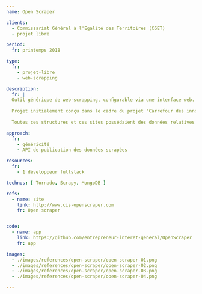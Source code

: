 ```yaml
---
name: Open Scraper

clients: 
  - Commissariat Général à l'Egalité des Territoires (CGET)
  - projet libre

period: 
  fr: printemps 2018

type:
  fr:
    - projet-libre 
    - web-scrapping

description:
  fr: |
  Outil générique de web-scrapping, conﬁgurable via une interface web.
  
  Projet initialement conçu dans le cadre du projet "Carrefour des innovations sociales" Open Scraper permet de  scrapper les contenus de différents sites des membres d'une association regroupant plusieurs structures. 
  
  Toutes ces structures et ces sites possédaient des données relatives à des innovations sociales qu'il s'agissait à la fois d'agréger et d'homogénéiser.

approach:
  fr: 
    - généricité
    - API de publication des données scrapées

resources:
  fr: 
    - 1 développeur fullstack

technos: [ Tornado, Scrapy, MongoDB ]

refs:
  - name: site
    link: http://www.cis-openscraper.com
    fr: Open scraper


code:
  - name: app
    link: https://github.com/entrepreneur-interet-general/OpenScraper
    fr: app

images:
  - ./images/references/open-scraper/open-scraper-01.png
  - ./images/references/open-scraper/open-scraper-02.png
  - ./images/references/open-scraper/open-scraper-03.png
  - ./images/references/open-scraper/open-scraper-04.png

---
```

